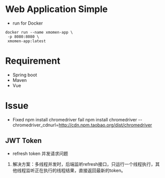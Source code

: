 # Web Application Simple

- run for Docker
```docker
docker run --name xmomen-app \
 -p 8080:8080 \
 xmomen-app:latest
```

# Requirement
- Spring boot
- Maven
- Vue

# Issue

- Fixed npm install chromedriver fail
npm install chromedriver --chromedriver_cdnurl=http://cdn.npm.taobao.org/dist/chromedriver

## JWT Token

- refresh token 并发请求问题 
1. 解决方案：多线程并发时，后端监听refresh接口，只运行一个线程执行，其他线程监听正在执行的线程结果，直接返回最新的token。